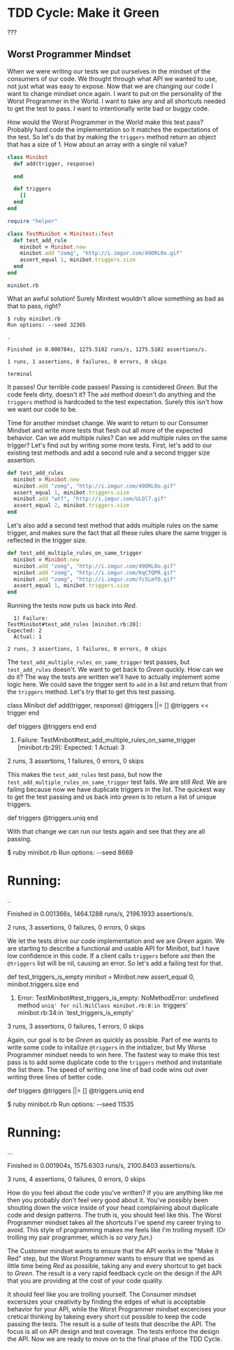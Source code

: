 TDD Cycle: Make it Green
========================

???

Worst Programmer Mindset
------------------------

When we were writing our tests we put ourselves in the mindset of the consumers of our code. We thought through what API we wanted to use, not just what was easy to expose. Now that we are changing our code I want to change mindset once again. I want to put on the personality of the Worst Programmer in the World. I want to take any and all shortcuts needed to get the test to pass. I want to intentionally write bad or buggy code.

How would the Worst Programmer in the World make this test pass? Probably hard code the implementation so it matches the expectations of the test. So let's do that by making the `triggers` method return an object that has a size of 1. How about an array with a single nil value?

```ruby
class Minibot
  def add(trigger, response)

  end

  def triggers
    []
  end
end

require "helper"

class TestMinibot < Minitest::Test
  def test_add_rule
    minibot = Minibot.new
    minibot.add "zomg", "http://i.imgur.com/49ORL0o.gif"
    assert_equal 1, minibot.triggers.size
  end
end
```

`minibot.rb`

What an awful solution! Surely Minitest wouldn't allow something as bad as that to pass, right?

```shell
$ ruby minibot.rb
Run options: --seed 32365

.

Finished in 0.000784s, 1275.5102 runs/s, 1275.5102 assertions/s.

1 runs, 1 assertions, 0 failures, 0 errors, 0 skips
```

`terminal`

It passes! Our terrible code passes! Passing is considered *Green*. But the code feels dirty, doesn't it? The `add` method doesn't do anything and the `triggers` method is hardcoded to the test expectation. Surely this isn't how we want our code to be.

Time for another mindset change. We want to return to our Consumer Mindset and write more tests that flesh out all more of the expected behavior. Can we add multiple rules? Can we add multiple rules on the same trigger? Let's find out by writing some more tests. First, let's add to our existing test methods and add a second rule and a second trigger size assertion.

```ruby
def test_add_rules
  minibot = Minibot.new
  minibot.add "zomg", "http://i.imgur.com/49ORL0o.gif"
  assert_equal 1, minibot.triggers.size
  minibot.add "wtf", "http://i.imgur.com/ULQl7.gif"
  assert_equal 2, minibot.triggers.size
end
```

Let's also add a second test method that adds multiple rules on the same trigger, and makes sure the fact that all these rules share the same trigger is reflected in the trigger size.

```ruby
def test_add_multiple_rules_on_same_trigger
  minibot = Minibot.new
  minibot.add "zomg", "http://i.imgur.com/49ORL0o.gif"
  minibot.add "zomg", "http://i.imgur.com/KqCfQPR.gif"
  minibot.add "zomg", "http://i.imgur.com/fc5LmfO.gif"
  assert_equal 1, minibot.triggers.size
end
```

Running the tests now puts us back into *Red*.

```shell
  1) Failure:
TestMinibot#test_add_rules [minibot.rb:20]:
Expected: 2
  Actual: 1

2 runs, 3 assertions, 1 failures, 0 errors, 0 skips
```

The `test_add_multiple_rules_on_same_trigger` test passes, but `test_add_rules` doesn't. We want to get back to *Green* quckly. How can we do it? The way the tests are written we'll have to actually implement some logic here. We could save the trigger sent to `add` in a list and return that from the `triggers` method. Let's try that to get this test passing.

class Minibot
  def add(trigger, response)
    @triggers ||= []
    @triggers << trigger
  end

  def triggers
    @triggers
  end
end

  1) Failure:
TestMinibot#test_add_multiple_rules_on_same_trigger [minibot.rb:29]:
Expected: 1
  Actual: 3

2 runs, 3 assertions, 1 failures, 0 errors, 0 skips

This makes the `test_add_rules` test pass, but now the `test_add_multiple_rules_on_same_trigger` test fails. We are still *Red*. We are failing because now we have duplicate triggers in the list. The quickest way to get the test passing and us back into *green* is to return a list of unique triggers.

def triggers
  @triggers.uniq
end

With that change we can run our tests again and see that they are all passing.

$ ruby minibot.rb
Run options: --seed 8669

# Running:

..

Finished in 0.001366s, 1464.1288 runs/s, 2196.1933 assertions/s.

2 runs, 3 assertions, 0 failures, 0 errors, 0 skips


We let the tests drive our code implementation and we are *Green* again. We are starting to describe a functional and usable API for Minibot, but I have low confidence in this code. If a client calls `triggers` before `add` then the `@triggers` list will be nil, causing an error. So let's add a failing test for that.

def test_triggers_is_empty
  minibot = Minibot.new
  assert_equal 0, minibot.triggers.size
end

  1) Error:
TestMinibot#test_triggers_is_empty:
NoMethodError: undefined method `uniq' for nil:NilClass
    minibot.rb:8:in `triggers'
    minibot.rb:34:in `test_triggers_is_empty'

3 runs, 3 assertions, 0 failures, 1 errors, 0 skips

Again, our goal is to be *Green* as quickly as possible. Part of me wants to write some code to initailize `@triggers` in the initializer, but My Worse Programmer mindset needs to win here. The fastest way to make this test pass is to add some duplicate code to the `triggers` method and instantiate the list there. The speed of writing one line of bad code wins out over writing three lines of better code.

def triggers
  @triggers ||= []
  @triggers.uniq
end


$ ruby minibot.rb
Run options: --seed 11535

# Running:

...

Finished in 0.001904s, 1575.6303 runs/s, 2100.8403 assertions/s.

3 runs, 4 assertions, 0 failures, 0 errors, 0 skips


How do you feel about the code you've written? If you are anything like me then you probably don't feel very good about it. You've possibly been shouting down the voice inside of your head complaining about duplicate code and design patterns. The truth is, you should feel like this. The Worst Programmer mindset takes all the shortcuts I've spend my career trying to avoid. This style of programming makes me feels like I'm trolling myself. (Or trolling my pair programmer, which is *so very fun*.)

The Customer mindset wants to ensure that the API works in the "Make it Red" step, but the Worst Programmer wants to ensure that we spend as little time being *Red* as possible, taking any and every shortcut to get back to *Green*. The result is a very rapid feedback cycle on the design if the API that you are providing at the cost of your code quality.

It should feel like you are trolling yourself. The Consumer mindset excersizes your creativity by finding the edges of what is acceptable behavior for your API, while the Worst Programmer mindset excercises your cretical thinking by takeing every short cut possible to keep the code passing the tests. The result is a suite of tests that describe the API. The focus is all on API design and test coverage. The tests enforce the design the API. Now we are ready to move on to the final phase of the TDD Cycle.

